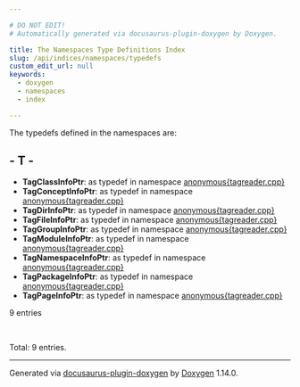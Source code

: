 ```yaml
---

# DO NOT EDIT!
# Automatically generated via docusaurus-plugin-doxygen by Doxygen.

title: The Namespaces Type Definitions Index
slug: /api/indices/namespaces/typedefs
custom_edit_url: null
keywords:
  - doxygen
  - namespaces
  - index

---
```


<div class="doxyPage">

<p>The typedefs defined in the namespaces are:</p>

## - T -

<ul>
<li><b>TagClassInfoPtr</b>: as typedef in namespace <a href="/web-doxygen/docs/api/namespaces/anonymous-tagreader-cpp-/#a5055d50d738c7bf6ebe9b5bade46e34d">anonymous{tagreader.cpp}</a></li>
<li><b>TagConceptInfoPtr</b>: as typedef in namespace <a href="/web-doxygen/docs/api/namespaces/anonymous-tagreader-cpp-/#ab3b5a8da78dc8ec0119e6d7b56e2545a">anonymous{tagreader.cpp}</a></li>
<li><b>TagDirInfoPtr</b>: as typedef in namespace <a href="/web-doxygen/docs/api/namespaces/anonymous-tagreader-cpp-/#a9da5cc42113e1508854c0eb011ed699c">anonymous{tagreader.cpp}</a></li>
<li><b>TagFileInfoPtr</b>: as typedef in namespace <a href="/web-doxygen/docs/api/namespaces/anonymous-tagreader-cpp-/#a4e7fd7caf31f4ca05305cc0ee61472fa">anonymous{tagreader.cpp}</a></li>
<li><b>TagGroupInfoPtr</b>: as typedef in namespace <a href="/web-doxygen/docs/api/namespaces/anonymous-tagreader-cpp-/#aef3e7c391dd4085358bacfb0b692eca7">anonymous{tagreader.cpp}</a></li>
<li><b>TagModuleInfoPtr</b>: as typedef in namespace <a href="/web-doxygen/docs/api/namespaces/anonymous-tagreader-cpp-/#ab7dcf33c7ebe9a10a42b37f39627fe45">anonymous{tagreader.cpp}</a></li>
<li><b>TagNamespaceInfoPtr</b>: as typedef in namespace <a href="/web-doxygen/docs/api/namespaces/anonymous-tagreader-cpp-/#a50af41c6081ab1dcdb696e3c1768beb4">anonymous{tagreader.cpp}</a></li>
<li><b>TagPackageInfoPtr</b>: as typedef in namespace <a href="/web-doxygen/docs/api/namespaces/anonymous-tagreader-cpp-/#a324558b93fb5700fffa8713199f35dfc">anonymous{tagreader.cpp}</a></li>
<li><b>TagPageInfoPtr</b>: as typedef in namespace <a href="/web-doxygen/docs/api/namespaces/anonymous-tagreader-cpp-/#ab997be9b5e3a3eda38e76c61f23dfb76">anonymous{tagreader.cpp}</a></li>
</ul>
<p>9 entries</p>
<br/>
<p>Total: 9 entries.</p>

<hr/>

<p class="doxyGeneratedBy">Generated via <a href="https://github.com/xpack/docusaurus-plugin-doxygen">docusaurus-plugin-doxygen</a> by <a href="https://www.doxygen.nl">Doxygen</a> 1.14.0.</p>

</div>
